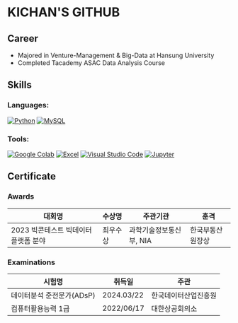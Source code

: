 # KICHAN'S GITHUB 

## Career
- Majored in Venture-Management & Big-Data at Hansung University
- Completed Tacademy ASAC Data Analysis Course

## Skills
### Languages:
[![Python](https://img.shields.io/badge/Python-3776AB?style=flat-square&logo=python&logoColor=white)](https://www.python.org/)
[![MySQL](https://img.shields.io/badge/MySQL-orange?style=flat-square&logo=mysql&logoColor=white)](https://www.mysql.com/)

### Tools:
[![Google Colab](https://img.shields.io/badge/Google_Colab-yellow?style=flat-square&logo=google-colab&logoColor=white)](https://colab.research.google.com/)
[![Excel](https://img.shields.io/badge/Excel-217346?style=flat-square&logo=microsoft-excel&logoColor=white)](https://products.office.com/en-us/excel)
[![Visual Studio Code](https://img.shields.io/badge/Visual_Studio_Code-007ACC?style=flat-square&logo=visual-studio-code&logoColor=white)](https://code.visualstudio.com/)
[![Jupyter](https://img.shields.io/badge/Jupyter-red?style=flat-square&logo=jupyter&logoColor=white)](https://jupyter.org/)

## Certificate
### Awards
| 대회명                                             | 수상명   | 주관기관                   | 훈격               |
|-------------------------------------------------|---------|--------------------------|-------------------|
| 2023 빅콘테스트 빅데이터 플랫폼 분야          | 최우수상 | 과학기술정보통신부, NIA  | 한국부동산원장상   |

### Examinations
| 시험명                           | 취득일        | 주관                    |
|-------------------------------|------------|------------------------|
| 데이터분석 준전문가(ADsP)       | 2024.03/22  | 한국데이터산업진흥원    |
| 컴퓨터활용능력 1급              | 2022/06/17  | 대한상공회의소          |




